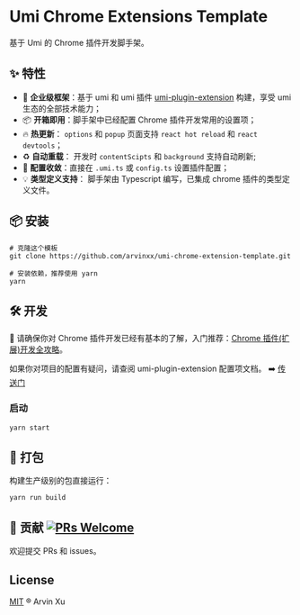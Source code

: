 # Umi Chrome Extensions Template

基于 Umi 的 Chrome 插件开发脚手架。

## ✨ 特性

- 🌋 **企业级框架**：基于 umi 和 umi 插件 [umi-plugin-extension](https://github.com/arvinxx/umi-plugin-extensions) 构建，享受 umi 生态的全部技术能力；
- 📦 **开箱即用**：脚手架中已经配置 Chrome 插件开发常用的设置项；
- 🔥 **热更新**： `options` 和 `popup` 页面支持 `react hot reload` 和 `react devtools`；
- ♻️ **自动重载**： 开发时 `contentScipts` 和 `background` 支持自动刷新;
- 🔧 **配置收敛**：直接在 `.umi.ts` 或 `config.ts` 设置插件配置；
- 💡 **类型定义支持**： 脚手架由 Typescript 编写，已集成 chrome 插件的类型定义文件。

## 📦 安装

```
# 克隆这个模板
git clone https://github.com/arvinxx/umi-chrome-extension-template.git

# 安装依赖，推荐使用 yarn
yarn
```

## 🛠️ 开发

🔔 请确保你对 Chrome 插件开发已经有基本的了解，入门推荐：[Chrome 插件(扩展)开发全攻略](https://arvinxx.github.io/umi-plugin-extensions/#/tutorial)。

如果你对项目的配置有疑问，请查阅 umi-plugin-extension 配置项文档。 ➡️ [传送门](https://arvinxx.github.io/umi-plugin-extensions/#/api)

### 启动

```
yarn start
```

## 👷 打包

构建生产级别的包直接运行：

```
yarn run build
```

## 🤝 贡献 [![PRs Welcome](https://camo.githubusercontent.com/0ff11ed110cfa69f703ef0dcca3cee6141c0a8ef465e8237221ae245de3deb3d/68747470733a2f2f696d672e736869656c64732e696f2f62616467652f5052732d77656c636f6d652d627269676874677265656e2e7376673f7374796c653d666c61742d737175617265)](http://makeapullrequest.com/)

欢迎提交 PRs 和 issues。

## License

[MIT](./LICENSE) ® Arvin Xu
